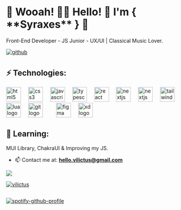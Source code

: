 <h1>🌵 Wooah! 👋🏻 Hello! 🍃 I'm { **Syraxes** } 🐘</h1>
<p>Front-End Developer - JS Junior - UX/UI | Classical Music Lover.</p>

<div aling="center">
       <a href="https://github.com/vilictus" target="_blank">
     <img src=https://img.shields.io/badge/github-%2324292e.svg?&style=for-the-badge&logo=github&logoColor=white alt=github style="margin-bottom: 5px;" />
    </a>
</div>


## ⚡ Technologies: 

<div align="left">
  <img src="https://skillicons.dev/icons?i=html" height="40" alt="html5 logo"  />
  <img width="12" />
  <img src="https://skillicons.dev/icons?i=css" height="40" alt="css3 logo"  />
    <img width="12" />
  <img src="https://skillicons.dev/icons?i=js" height="40" alt="javascript logo"  />
  <img width="12" />
  <img src="https://skillicons.dev/icons?i=ts" height="40" alt="typescript logo"  />
  <img width="12" />
  <img src="https://skillicons.dev/icons?i=react" height="40" alt="react logo"  />
 <img width="12" />
 <img src="https://skillicons.dev/icons?i=nextjs" height="40" alt="nextjs logo"  />
  <img width="12" />
   <img src="https://skillicons.dev/icons?i=astrojs" height="40" alt="nextjs logo"  />
 <img width="12" />
  <img src="https://skillicons.dev/icons?i=tailwind" height="40" alt="tailwindcss logo"  />
  <img width="12" />
  <img src="https://skillicons.dev/icons?i=lua" height="40" alt="lua logo"  />
  <img width="12" />
  <img src="https://skillicons.dev/icons?i=git" height="40" alt="git logo"  />
  <img width="12" />
    <img width="12" />
  <img src="https://skillicons.dev/icons?i=figma" height="40" alt="figma logo"  />
  <img width="12" />
  <img src="https://skillicons.dev/icons?i=xd" height="40" alt="xd logo"  />
</div>

###

## 👀 Learning:
MUI Library, ChakraUI & Improving my JS.


- 📫 Contact me at: **hello.vilictus@gmail.com**

<a href="https://www.buymeacoffee.com/rishavanand" target="_blank" style="display: inline-block;">
                <img
                    src="https://img.shields.io/badge/Donate-Buy%20Me%20A%20Coffee-orange.svg?style=flat-square&logo=buymeacoffee" 
                    align="center"
                />
     <p align="left"> <img src="https://komarev.com/ghpvc/?username=vilictus&label=Profile%20views&color=0e75b6&style=flat" alt="vilictus" /> </p>


[![spotify-github-profile](https://spotify-github-profile.vercel.app/api/view?uid=2zeil0wsbb6cmg7qf49ukqace&cover_image=false&theme=default&show_offline=false&background_color=121212&interchange=false)](https://spotify-github-profile.vercel.app/api/view?uid=2zeil0wsbb6cmg7qf49ukqace&redirect=true)

